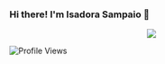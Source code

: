 ### Hi there! I'm Isadora Sampaio 👋

<p align="center">
  <a href="https://github.com/mthsmb">
    <img src="https://github-readme-stats.vercel.app/api?username=isakrilds&theme=react&show_icons=true" />
  </a>
</p>

![Profile Views](http://estruyf-github.azurewebsites.net/api/VisitorHit?user=alefgaigher&repo=alefgaigher&countColorcountColor)

<!--
**IsaKrilds/isakrilds** is a ✨ _special_ ✨ repository because its `README.md` (this file) appears on your GitHub profile.

Here are some ideas to get you started:

- 🔭 I’m currently working on ...
- 🌱 I’m currently learning ...
- 👯 I’m looking to collaborate on ...
- 🤔 I’m looking for help with ...
- 💬 Ask me about ...
- 📫 How to reach me: ...
- 😄 Pronouns: ...
- ⚡ Fun fact: ...
-->
